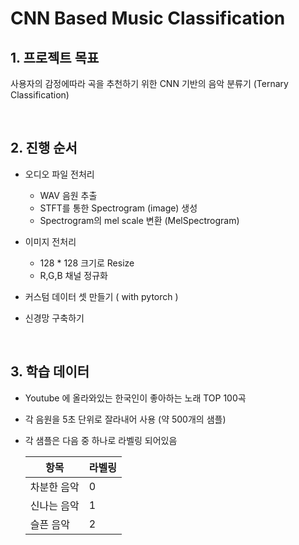 # CNN Based Music Classification

## 1. 프로젝트 목표

사용자의 감정에따라 곡을 추천하기 위한 CNN 기반의 음악 분류기 (Ternary Classification) 


<br>

## 2. 진행 순서

- 오디오 파일 전처리 
  - WAV 음원 추출
  - STFT를 통한 Spectrogram (image) 생성
  - Spectrogram의 mel scale 변환 (MelSpectrogram)
  
- 이미지 전처리
  - 128 * 128 크기로 Resize
  - R,G,B 채널 정규화

- 커스텀 데이터 셋 만들기 ( with pytorch )

- 신경망 구축하기



<br>

## 3. 학습 데이터
- Youtube 에 올라와있는 한국인이 좋아하는 노래 TOP 100곡
- 각 음원을 5초 단위로 잘라내어 사용 (약 500개의 샘플)
- 각 샘플은 다음 중 하나로 라벨링 되어있음
  
  | 항목 | 라벨링 |
  |---|---|
  |차분한 음악 | 0 |
  |신나는 음악 | 1 |
  |슬픈 음악   | 2 |

    

